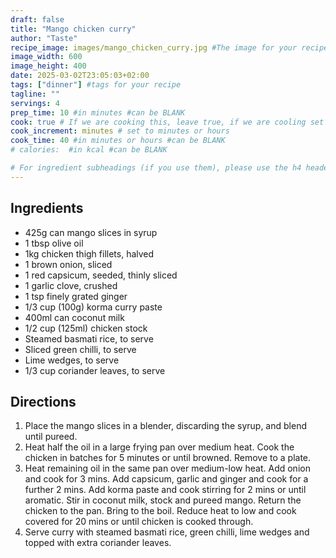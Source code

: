 ```yaml
---
draft: false
title: "Mango chicken curry"
author: "Taste"
recipe_image: images/mango_chicken_curry.jpg #The image for your recipe
image_width: 600
image_height: 400
date: 2025-03-02T23:05:03+02:00
tags: ["dinner"] #tags for your recipe
tagline: ""
servings: 4
prep_time: 10 #in minutes #can be BLANK
cook: true # If we are cooking this, leave true, if we are cooling set to false
cook_increment: minutes # set to minutes or hours
cook_time: 40 #in minutes or hours #can be BLANK
# calories:  #in kcal #can be BLANK

# For ingredient subheadings (if you use them), please use the h4 header.  For print view I have those elements targeted
---
```



## Ingredients

- 425g can mango slices in syrup
- 1 tbsp olive oil
- 1kg chicken thigh fillets, halved
- 1 brown onion, sliced
- 1 red capsicum, seeded, thinly sliced
- 1 garlic clove, crushed
- 1 tsp finely grated ginger
- 1/3 cup (100g) korma curry paste
- 400ml can coconut milk
- 1/2 cup (125ml) chicken stock
- Steamed basmati rice, to serve
- Sliced green chilli, to serve
- Lime wedges, to serve
- 1/3 cup coriander leaves, to serve

## Directions

1. Place the mango slices in a blender, discarding the syrup, and blend until pureed.
2. Heat half the oil in a large frying pan over medium heat. Cook the chicken in batches for 5 minutes or until browned. Remove to a plate.
3. Heat remaining oil in the same pan over medium-low heat. Add onion and cook for 3 mins. Add capsicum, garlic and ginger and cook for a further 2 mins. Add korma paste and cook stirring for 2 mins or until aromatic. Stir in coconut milk, stock and pureed mango. Return the chicken to the pan. Bring to the boil. Reduce heat to low and cook covered for 20 mins or until chicken is cooked through.
4. Serve curry with steamed basmati rice, green chilli, lime wedges and topped with extra coriander leaves.